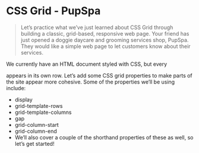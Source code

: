 # CSS Grid - PupSpa

> Let’s practice what we’ve just learned about CSS Grid through building a classic, grid-based, responsive web page. Your friend has just opened a doggie daycare and grooming services shop, PupSpa. They would like a simple web page to let customers know about their services.

We currently have an HTML document styled with CSS, but every <div> appears in its own row. Let’s add some CSS grid properties to make parts of the site appear more cohesive. Some of the properties we’ll be using include:

- display
- grid-template-rows
- grid-template-columns
- gap
- grid-column-start
- grid-column-end
- We’ll also cover a couple of the shorthand properties of these as well, so let’s get started!